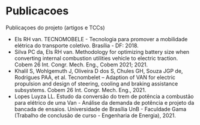 # Publicacoes
Publicaçoes do projeto (artigos e TCCs)
* Els RH van. TECNOMOBELE - Tecnologia para promover a mobilidade elétrica do transporte coletivo. Brasília - DF: 2018.
* Silva PC da, Els RH van. Methodology for optimizing battery size when converting internal combustion utilities vehicle to electric traction. Cobem 26 Int. Congr. Mech. Eng., Cobem 2021; 2021.
* Khalil S, Wohlgemuth J, Oliveira D dos S, Chules GH, Souza JGP de, Rodrigues PAA, et al. Tecnombelet – Adaption of VAN for electric propulsion and design of steering, cooling and braking assistance subsystems. Cobem 26 Int. Congr. Mech. Eng., 2021.
* Lopes Luyza LL. Estudo da conversão do trem de potência a combustão para elétrico de uma Van - Análise da demanda de potência e projeto da bancada de ensaios. Universidade de Brasília UnB - Faculdade Gama (Trabalho de conclusão de curso - Engenharia de Energia), 2021.
